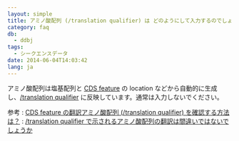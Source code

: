 ```yaml
---
layout: simple
title: アミノ酸配列 (/translation qualifier) は どのようにして入力するのでしょうか
category: faq
db:
  - ddbj
tags: 
  - シークエンスデータ
date: 2014-06-04T14:03:42
lang: ja
---
```


アミノ酸配列は塩基配列と [CDS feature](/ddbj/cds.html) の location などから自動的に生成し、[/translation qualifier](/ddbj/qualifiers.html#translation) に反映しています。通常は入力しないでください。

参考
: [CDS feature の翻訳アミノ酸配列 (/translation qualifier) を確認する方法は？](/faq/ja/how-to-confirm-translated-amino-acid-seq.html)
: [/translation qualifier で示されるアミノ酸配列の翻訳は間違いではないでしょうか](/faq/ja/translation-qualifier-seems-incorrect.html)

